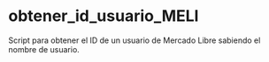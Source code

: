 # obtener_id_usuario_MELI
Script para obtener el ID de un usuario de Mercado Libre sabiendo el nombre de usuario.
